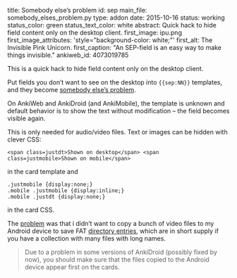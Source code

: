title: Somebody else’s problem
id: sep
main_file: somebody_elses_problem.py
type: addon
date: 2015-10-16
status: working
status_color: green
status_text_color: white
abstract: Quick hack to hide field content only on the desktop client.
first_image: ipu.png
first_image_attributes: 'style="background-color: white;"'
first_alt: The Invisible Pink Unicorn.
first_caption: "An SEP-field is an easy way to make things
invisible."
ankiweb_id: 4073019785

This is a quick hack to hide field content only on the desktop client.

Put fields you don’t want to see on the desktop into `{{sep:NN}}`
templates, and they become
[somebody else’s problem](http://hitchhikers.wikia.com/wiki/Somebody_Else%27s_Problem_field).

On AnkiWeb and AnkiDroid (and AnkiMobile), the template is unknown and
default behavior is to show the text without modification – the field
becomes visible again.

This is only needed for audio/video files. Text or images can be
hidden with clever CSS:

`<span class=justdt>Shown on desktop</span>
<span class=justmobile>Shown on mobile</span>`

in the card template and
<pre><code>.justmobile {display:none;}
.mobile .justmobile {display:inline;}
.mobile .justdt {display:none;}</code></pre>
in the card CSS.

The
[problem](https://groups.google.com/forum/?fromgroups=&hl=en#!topic/ankisrs/jK3Jh4EzwKE)
was that i didn’t want to copy a bunch of video files to my Android
device to save FAT
[directory entries](http://en.wikipedia.org/wiki/File_Allocation_Table#VFAT_long_file_names),
which are in short supply if you have a collection with many files
with long names.

<blockquote class="nb">Due to a problem in some versions of AnkiDroid
(possibly fixed by now), you should make sure that the files copied to
the Android device appear first on the cards.</blockquote>
